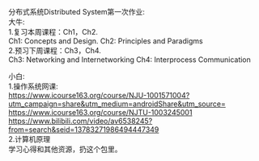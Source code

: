分布式系统Distributed System第一次作业:  
大牛:  
1.复习本周课程：Ch1，Ch2.  
Ch1: Concepts and Design. 
Ch2: Principles and Paradigms  
2.预习下周课程：Ch3，Ch4.  
Ch3: Networking and Internetworking
Ch4: Interprocess Communication

小白:  
1.操作系统网课:  
https://www.icourse163.org/course/NJU-1001571004?utm_campaign=share&utm_medium=androidShare&utm_source=  
https://www.icourse163.org/course/NJTU-1003245001  
https://www.bilibili.com/video/av6538245?from=search&seid=13783271986494447349  
2.计算机原理  
学习心得和其他资源，扔这个包里。
